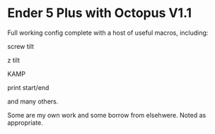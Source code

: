 # Ender 5 Plus with Octopus V1.1

Full working config complete with a host of useful macros, including:

screw tilt

z tilt

KAMP

print start/end

and many others. 

Some are my own work and some borrow from elsehwere. 
Noted as appropriate. 
